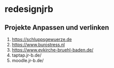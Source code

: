 # redesignjrb
## Projekte Anpassen und verlinken
1. https://schluppsgewuerze.de
2. https://www.burostress.nl
3. https://www.evkirche-bruehl-baden.de/
4. taptap.jr-b.de/
5. moodle.jr-b.de/


